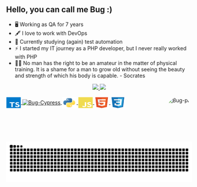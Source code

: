 ## Hello, you can call me Bug :)
- 🖥 Working as QA for 7 years 
- 🖋 I love to work with DevOps
- 📕 Currently studying (again) test automation
- ⚡ I started my IT journey as a PHP developer, but I never really worked with PHP
- 👨‍⚕️ No man has the right to be an amateur in the matter of physical training. 
     It is a shame for a man to grow old without seeing the beauty and strength 
     of which his body is capable. 
                                  - Socrates

<div align="center">
  <a href="https://github.com/bbgx">
  <img height="180em" src="https://github-readme-stats.vercel.app/api?username=bbgx&show_icons=true&theme=gotham&include_all_commits=true&count_private=true"/>
  <img height="180em" src="https://github-readme-stats.vercel.app/api/top-langs/?username=bbgx&layout=compact&langs_count=7&theme=gotham"/>
</div>
<div style="display: inline_block"><br>
  <img align="center" alt="Bug-TS" height="30" width="40" src="https://raw.githubusercontent.com/devicons/devicon/master/icons/typescript/typescript-original.svg">
  <img align="center" alt="Bug-Cypress" height="30" width="40" src="https://raw.githubusercontent.com/cypress-io/cypress-icons/e61b554695b28267a1387a839f816c73e7a7e95e/src/logo/cypress-io-logo-round.svg">
  <img align="center" alt="Bug-Python" height="30" width="40" src="https://raw.githubusercontent.com/devicons/devicon/master/icons/python/python-original.svg">
  <img align="center" alt="Bug-Js" height="30" width="40" src="https://raw.githubusercontent.com/devicons/devicon/master/icons/javascript/javascript-plain.svg">
  <img align="center" alt="Bug-HTML" height="30" width="40" src="https://raw.githubusercontent.com/devicons/devicon/master/icons/html5/html5-original.svg">
  <img align="center" alt="Bug-CSS" height="30" width="40" src="https://raw.githubusercontent.com/devicons/devicon/master/icons/css3/css3-original.svg">
  <img align="right" alt="Bug-pic" height="120" style="border-radius:45px;" src="https://giffiles.alphacoders.com/209/209154.gif">
  
</div>
  
  ##
 
<div> 

  ![Snake animation](https://raw.githubusercontent.com/bbgx/bbgx/output/github-contribution-grid-snake.svg)
  
</div>
